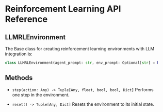 # Reinforcement Learning API Reference

## LLMRLEnvironment
The Base class for creating reinforcement learning environments with LLM integration is: 

```python
class LLMRLEnvironment(agent_prompt: str, env_prompt: Optional[str] = None)
```

## Methods

- `step(action: Any) -> Tuple[Any, float, bool, bool, Dict]`
Performs one step in the environment.

- `reset() -> Tuple[Any, Dict]`
Resets the environment to its initial state.